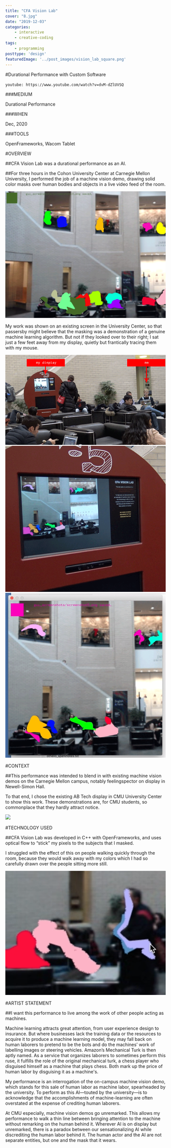 ```yaml
---
title: "CFA Vision Lab"
cover: "8.jpg"
date: "2019-12-03"
categories:
    - interactive
    - creative-coding
tags:
    - programming
posttype: 'design'
featuredImage: '../post_images/vision_lab_square.png'
---
```


#Durational Performance with Custom Software

<cover-img>

`youtube: https://www.youtube.com/watch?v=dvM-dZlUVSQ`

</cover-img>

<design-meta>

###MEDIUM

Durational Performance

###WHEN

Dec, 2020

###TOOLS

OpenFrameworks, Wacom Tablet

</design-meta>

<grid-container>

#OVERVIEW

##CFA Vision Lab was a durational performance as an AI.

##For three hours in the Cohon University Center at Carnegie Mellon University, I performed the job of a machine vision demo, drawing solid color masks over human bodies and objects in a live video feed of the room.

<img src="../post_images/vision_lab/screenshot1.png">

My work was shown on an existing screen in the University Center, so that passersby might believe that the masking was a demonstration of a genuine machine learning algorithm. But not if they looked over to their right; I sat just a few feet away from my display, quietly but frantically tracing them with my mouse.

<img src="../post_images/vision_lab/overview_labels.png">

<img src="../post_images/vision_lab/screen1.png">
<img src="../post_images/vision_lab/screenshot2.png">

#CONTEXT

##This performance was intended to blend in with existing machine vision demos on the Carnegie Mellon campus, notably feelingspector on display in Newell-Simon Hall.

To that end, I chose the existing AB Tech display in CMU University Center to show this work. These demonstrations are, for CMU students, so commonplace that they hardly attract notice.

<img src="../post_images/vision_lab/feelingspector3.png">

#TECHNOLOGY USED

##CFA Vision Lab was developed in C++ with OpenFrameworks, and uses optical flow to “stick” my pixels to the subjects that I masked.

I struggled with the effect of this on people walking quickly through the room, because they would walk away with my colors which I had so carefully drawn over the people sitting more still.

<img src="../post_images/vision_lab/detail1.png">

#ARTIST STATEMENT 

##I want this performance to live among the work of other people acting as machines. 

Machine learning attracts great attention, from user experience design to insurance. But where businesses lack the training data or the resources to acquire it to produce a machine learning model, they may fall back on human laborers to pretend to be the bots and do the machines’ work of labelling images or steering vehicles. Amazon’s Mechanical Turk is then aptly named. As a service that organizes laborers to sometimes perform this ruse, it fulfills the role of the original mechanical turk, a chess player who disguised himself as a machine that plays chess. Both mark up the price of human labor by disguising it as a machine's.

My performance is an interrogation of the on-campus machine vision demo, which stands for this sale of human labor as machine labor, spearheaded by the university. To perform as this AI—touted by the university—is to acknowledge that the accomplishments of machine-learning are often overstated at the expense of crediting human laborers.

At CMU especially, machine vision demos go unremarked. This allows my performance to walk a thin line between bringing attention to the machine without remarking on the human behind it. Wherever AI is on display but unremarked, there is a paradox between our sensationalizing AI while discrediting the human labor behind it. The human actor and the AI are not separate entities, but one and the mask that it wears.

</grid-container>